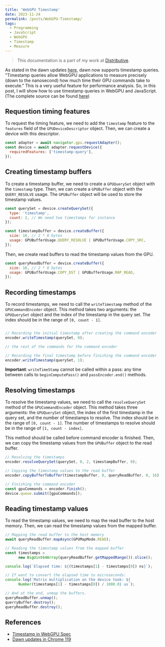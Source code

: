 ```yaml
---
title: 'WebGPU Timestamp'
date: 2023-11-24
permalink: /posts/WebGPU-Timestamp/
tags:
  - Programming
  - JavaScript
  - WebGPU
  - Timestamp
  - Measure
---
```


> This documentation is a part of my work at [Distributive](https://distributive.network/).

As stated in the dawn updates [here](https://developer.chrome.com/blog/new-in-webgpu-119/#dawn-updates), dawn now supports timestamp queries. "Timestamp queries allow WebGPU applications to measure precisely (down to the nanosecond) how much time their GPU commands take to execute." This is a very useful feature for performance analysis. So, in this post, I will show how to use timestamp queries in WebGPU and JavaScript. (The complete source can be found [here](https://github.com/amirsojoodi/WebGPU-Playground/blob/main/Examples/09-Timing.js))

## Requestion timing features

To request the timing feature, we need to add the `timestamp` feature to the `features` field of the `GPUDeviceDescriptor` object. Then, we can create a device with this descriptor.

```js
const adapter = await navigator.gpu.requestAdapter();
const device = await adapter.requestDevice({
  requiredFeatures: ['timestamp-query'],
});
```

## Creating timestamp buffers

To create a timestamp buffer, we need to create a `GPUQuerySet` object with the `timestamp` type. Then, we can create a `GPUBuffer` object with the `QUERY_RESOLVE` usage. The `GPUBuffer` object will be used to store the timestamp values.

```js
const querySet = device.createQuerySet({
  type: 'timestamp',
  count: 2, // We need two timestamps for instance 
});

const timestampBuffer = device.createBuffer({
  size: 16, // 2 * 8 bytes
  usage: GPUBufferUsage.QUERY_RESOLVE | GPUBufferUsage.COPY_SRC,
});
```

Then, we create read buffers to read the timestamp values from the GPU.

```js
const queryReadBuffer = device.createBuffer({
  size: 16, // 2 * 8 bytes
  usage: GPUBufferUsage.COPY_DST | GPUBufferUsage.MAP_READ,
});
```

## Recording timestamps

To record timestamps, we need to call the `writeTimestamp` method of the `GPUCommandEncoder` object. This method takes two arguments: the `GPUQuerySet` object and the index of the timestamp in the query set. The index should be in the range of `[0, count - 1]`.

```js

// Recording the initial timestamp after creating the command encoder
encoder.writeTimestamp(querySet, 0);

// the rest of the commands for the command encoder

// Recording the final timestamp before finishing the command encoder
encoder.writeTimestamp(querySet, 1);
```

**Important**: `writeTimeStamp` cannot be called within a pass: any time between calls to `beginComputePass()` and `passEncoder.end()` methods.

## Resolving timestamps

To resolve the timestamp values, we need to call the `resolveQuerySet` method of the `GPUCommandEncoder` object. This method takes three arguments: the `GPUQuerySet` object, the index of the first timestamp in the query set, and the number of timestamps to resolve. The index should be in the range of `[0, count - 1]`. The number of timestamps to resolve should be in the range of `[1, count - index]`.

This method should be called before command encoder is finished. Then, we can copy the timestamp values from the `GPUBuffer` object to the read buffer.

```js
// Resolving the timestamps
encoder.resolveQuerySet(querySet, 0, 2, timestampBuffer, 0);

// Copying the timestamp values to the read buffer
encoder.copyBufferToBuffer(timestampBuffer, 0, queryReadBuffer, 0, 16);

// Finishing the command encoder
const gpuCommands = encoder.finish();
device.queue.submit([gpuCommands]);
```

## Reading timestamp values

To read the timestamp values, we need to map the read buffer to the host memory. Then, we can read the timestamp values from the mapped buffer.

```js
// Mapping the read buffer to the host memory
await queryReadBuffer.mapAsync(GPUMapMode.READ);

// Reading the timestamp values from the mapped buffer
const timestamps =
      new BigUint64Array(queryReadBuffer.getMappedRange()).slice();

console.log(`Elapsed time: ${(timestamps[1] - timestamps[0]) ns}`);

// If want to convert the elapsed time to microseconds:
console.log(`Matrix multiplication on the device took: ${
      Number(timestamps[1] - timestamps[0]) / 1000.0} us`);

// And at the end, unmap the buffers.
queryReadBuffer.unmap();
querryBuffer.destroy();
queryReadBuffer.destroy();
```

## References

- [Timestamp in WebGPU Spec](https://www.w3.org/TR/webgpu/#timestamp)
- [Dawn updates in Chrome 119](https://developer.chrome.com/blog/new-in-webgpu-119/#dawn-updates)
